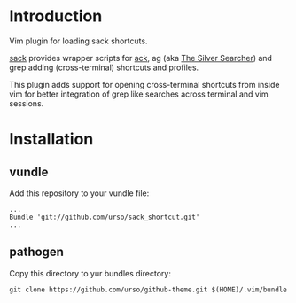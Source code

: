 # Introduction

Vim plugin for loading sack shortcuts.

[sack][1] provides wrapper scripts for [ack][2], ag
(aka [The Silver Searcher][3]) and grep adding (cross-terminal) shortcuts and
profiles.

This plugin adds support for opening cross-terminal shortcuts from inside vim
for better integration of grep like searches across terminal and vim sessions.

# Installation

## vundle

Add this repository to your vundle file:

    ...
    Bundle 'git://github.com/urso/sack_shortcut.git'
    ...

## pathogen

Copy this directory to yur bundles directory:

    git clone https://github.com/urso/github-theme.git $(HOME)/.vim/bundle

[1]: https://github.com/sampson-chen/sack.
[2]: http://beyondgrep.com/
[3]: https://github.com/ggreer/the_silver_searcher
